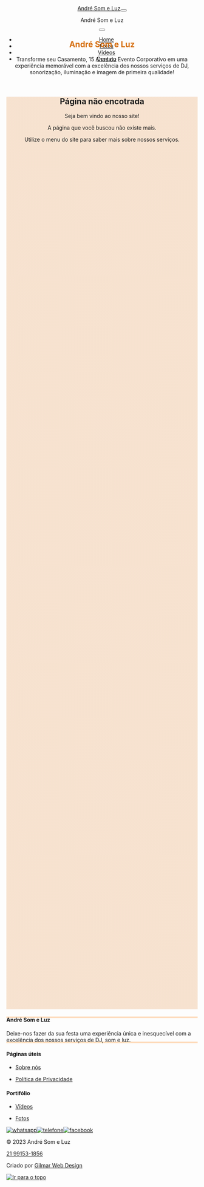<!DOCTYPE html>
<html data-bs-theme="light" lang="pt-br">

<head>
    <meta charset="utf-8">
    <meta name="viewport" content="width=device-width, initial-scale=1.0, shrink-to-fit=no">
    <title>DJ André Som e Luz</title>
    <meta name="theme-color" content="#aa5201">
    <link rel="canonical" href="https://andresomeluz.com.br/404.md">
    <meta property="og:url" content="https://andresomeluz.com.br/404.md">
    <meta name="twitter:image" content="https://andresomeluz.com.br/assets/img/fundos/hero-xxl.webp">
    <meta property="og:title" content="DJ André Som e Luz">
    <meta property="og:description" content="DJ André Som Luz &amp; Imagens. DJ para festas no Rio de Janeiro, casamento, 15 anos e formaturas. Música, iluminação e efeitos especiais.">
    <meta name="twitter:card" content="summary_large_image">
    <meta name="description" content="DJ André Som Luz &amp; Imagens. DJ para festas no Rio de Janeiro, casamento, 15 anos e formaturas. Música, iluminação e efeitos especiais.">
    <meta name="twitter:description" content="DJ André Som Luz &amp; Imagens. DJ para festas no Rio de Janeiro, casamento, 15 anos e formaturas. Música, iluminação e efeitos especiais.">
    <meta name="twitter:title" content="DJ André Som e Luz">
    <meta property="og:type" content="website">
    <meta property="og:image" content="https://andresomeluz.com.br/assets/img/fundos/hero-xxl.webp">
    <link rel="apple-touch-icon" type="image/png" sizes="180x180" href="https://andresomeluz.com.br/assets/img/logo/logo180.png">
    <link rel="icon" type="image/png" sizes="16x16" href="https://andresomeluz.com.br/assets/img/logo/logo16.png">
    <link rel="icon" type="image/png" sizes="16x16" href="https://andresomeluz.com.br/assets/img/logo/logo16.png" media="(prefers-color-scheme: dark)">
    <link rel="icon" type="image/png" sizes="32x32" href="https://andresomeluz.com.br/assets/img/logo/logo32.png">
    <link rel="icon" type="image/png" sizes="32x32" href="https://andresomeluz.com.br/assets/img/logo/logo32.png" media="(prefers-color-scheme: dark)">
    <link rel="icon" type="image/png" sizes="180x180" href="https://andresomeluz.com.br/assets/img/logo/logo180.png">
    <link rel="icon" type="image/png" sizes="192x192" href="https://andresomeluz.com.br/assets/img/logo/logo192.png">
    <link rel="icon" type="image/png" sizes="512x512" href="https://andresomeluz.com.br/assets/img/logo/logo512.png">
    <link rel="stylesheet" href="https://andresomeluz.com.br/assets/bootstrap/css/bootstrap.min.css">
    <link rel="manifest" href="https://andresomeluz.com.br/manifest.json">
    <link rel="stylesheet" href="https://andresomeluz.com.br/assets/css/Poppins.css">
    <link rel="stylesheet" href="https://andresomeluz.com.br/assets/css/bs-theme-overrides.css">
<link rel="stylesheet" href="https://fonts.googleapis.com/css?family=Poppins:400,500,600&amp;display=swap">
    <link rel="stylesheet" href="https://andresomeluz.com.br/assets/bootstrap/css/bootstrap.min.css">
    <link rel="stylesheet" href="https://andresomeluz.com.br/assets/css/Poppins.css">
    <link rel="stylesheet" href="https://andresomeluz.com.br/assets/css/bs-theme-overrides.css">
    <link rel="stylesheet" href="https://andresomeluz.com.br/assets/css/animate.css">
    <link rel="stylesheet" href="https://andresomeluz.com.br/assets/css/styles.css">
</head>

<body>
    <div id="preloader">
        <div id="loader"></div>
    </div>
    <header class="mt-xl-0">
        <nav class="navbar fixed-top" id="navbar" data-bs-theme="light" style="height: 62px;">
            <div class="container"><a class="navbar-brand" id="brand" href="/">André Som e Luz</a><button class="navbar-toggler" data-bs-toggle="offcanvas" type="button" data-bs-target="#offcanvasNavbar" aria-controls="offcanvasNavbar" aria-label="Toggle navigation"><span class="navbar-toggler-icon"></span></button>
                <div class="offcanvas offcanvas-end" tabindex="-1" data-bs-backdrop="false" id="offcanvasNavbar" aria-labelledby="offcanvasNavbarLabel" data-bs-theme="light">
                    <div class="offcanvas-header text-white text-bg-primary" id="offcanvasheader">
                        <p class="offcanvas-title" id="offcanvasNavbarLabel">André Som e Luz</p><button class="btn-close text-primary" type="button" data-bs-dismiss="offcanvas" aria-label="Close"></button>
                    </div>
                    <div class="offcanvas-body">
                        <ul class="navbar-nav flex-grow-1 justify-content-end pe-3">
                            <li class="nav-item"><a class="nav-link" aria-current="page" href="/">Home</a></li>
                            <li class="nav-item"><a class="nav-link" href="fotos.html">Fotos</a></li>
                            <li class="nav-item"><a class="nav-link" href="videos.html">Vídeos</a></li>
                            <li class="nav-item"><a class="nav-link" href="contato.html">Contato</a></li>
                        </ul>
                    </div>
                </div>
            </div>
        </nav>
        <section class="mt-0">
            <div class="pt-0 min-vh-100 div-hero">
                <div class="container d-flex align-items-end h-100 mb-0">
                    <div class="row mt-0 pb-0 mb-0">
                        <div class="col text-center text-md-start d-flex d-sm-flex d-md-flex justify-content-center align-items-center align-self-end align-self-sm-end justify-content-md-start align-items-md-center align-self-md-end justify-content-xl-center mt-0 pt-0 pb-0 ps-2 pe-2 mb-4">
                            <div id="divHero" class="ps-3 pe-3 pt-0 pb-3 mb-5">
                                <h1 class="fw-bold text-primary me-md-0 pt-md-0 mt-md-0 mb-lg-0 pb-lg-0 pb-md-0 mb-md-0 mb-0 pb-0 mt-lg-0 pt-lg-3 pt-2 mt-2" id="hero-h1" style="color: #d67012;">André Som e Luz</h1>
                                <p class="text-md-center text-lg-start mb-md-0 pb-md-0 pt-0 mb-0 pb-0 mt-3 pHero">Transforme seu&nbsp;Casamento, 15 Anos ou Evento Corporativo em uma experiência memorável com a excelência dos nossos serviços de DJ, sonorização, iluminação e imagem de primeira&nbsp;qualidade!</p>
                            </div>
                        </div>
                    </div>
                </div>
            </div>
        </section>
    </header>
    <main class="d-flex justify-content-center align-items-center" style="background: linear-gradient(rgba(214,112,18,0.2), rgba(214,112,18,0.2)), linear-gradient(rgba(255,255,255,0.8), rgba(255,255,255,0.8)), url(&quot;https://andresomeluz.com.br/assets/img/fundos/fundo.webp&quot;) right bottom / cover no-repeat;background-size: auto, auto, cover;min-height: 60vh;">
        <section class="mb-0 pb-5 mt-0 pt-5">
            <div class="container" style="text-align: center;">
                <h2>Página não encotrada</h2>
                <p>Seja bem vindo ao nosso site!</p>
                <p>A página que você buscou não existe mais.</p>
                <p>Utilize o menu do site para saber mais sobre nossos serviços.</p>
            </div>
        </section>
    </main>
    <footer class="text-center pt-3 pb-2">
        <div class="container-fluid text-muted">
            <div class="row">
                <div class="col-md-12 col-lg-12 col-xl-6 align-items-xxl-center footer-empresa" style="box-shadow: inset 0px 4px 0px 0px rgba(255,199,147,0.6), inset 0px -4px rgba(255,199,147,0.6);">
                    <h4 class="mt-4 pt-3 pb-4">André Som e Luz</h4>
                    <p class="text-center text-sm-center text-md-start pb-3">Deixe-nos fazer da sua festa uma experiência única e&nbsp;inesquecível com a excelência dos nossos serviços de DJ, som e luz.</p>
                </div>
                <div class="col-md-6 col-lg-6 col-xl-3">
                    <h4 class="text-start text-xl-center mt-4 pt-3 pb-4">Páginas úteis</h4>
                    <ul class="nav flex-column nav-fill">
                        <li class="nav-item text-start">
                            <p><a href="sobre-nos.html">Sobre nós</a></p>
                        </li>
                        <li class="nav-item text-start">
                            <p><a href="politica-de-privacidade.html">Política de Privacidade</a></p>
                        </li>
                    </ul>
                </div>
                <div class="col-md-6 col-lg-6 col-xl-3">
                    <h4 class="text-start text-xl-center mt-4 pt-3 pb-4">Portifólio</h4>
                    <ul class="nav flex-column nav-fill">
                        <li class="nav-item text-start">
                            <p><a href="videos.html">Vídeos</a></p>
                        </li>
                        <li class="nav-item text-start">
                            <p><a href="fotos.html">Fotos</a></p>
                        </li>
                    </ul>
                </div>
            </div>
            <div class="row g-0 pb-5 pb-md-0">
                <div class="col-12 pt-5 pb-5"><a class="icon-footer" href="https://api.whatsapp.com/send/?phone=5521991531856" target="_blank"><img class="img-fluid footer-buttons" src="https://andresomeluz.com.br/assets/img/icones/bt-icon-whatsapp.webp" loading="lazy" alt="whatsapp"></a><a class="icon-footer" href="tel:21991531856" target="_blank"><img class="img-fluid footer-buttons" src="https://andresomeluz.com.br/assets/img/icones/bt-icon-tel.webp" alt="telefone" loading="lazy"></a><a class="icon-footer" href="https://www.facebook.com/andresomluzeimagens/" target="_blank"><img class="img-fluid footer-buttons" src="https://andresomeluz.com.br/assets/img/icones/bt-icon-face.webp" alt="facebook" loading="lazy"></a></div>
                <div class="col">
                    <div class="row gx-0 d-flex d-sm-flex justify-content-center justify-content-sm-center">
                        <div class="col-auto col-sm-auto order-2 order-sm-1">
                            <p class="text-uppercase text-sm-center text-md-end mb-2">© 2023 André Som e Luz&nbsp;</p>
                        </div>
                        <div class="col-auto col-sm-auto order-1 order-sm-2">
                            <p class="text-uppercase text-sm-center text-md-end mb-2"><a class="creditos" href="tel:21991531856">21 99153-1856</a></p>
                        </div>
                    </div>
                </div>
                <div class="col-md-12">
                    <p>Criado por&nbsp;<a class="creditos" href="https://gilmarwebdesign.com.br" target="_blank" rel="external" aria-label="Gilmar Web Design">Gilmar Web Design</a></p>
                </div>
            </div>
        </div>
    </footer>
    <div id="back-to-top" class="fadeInUp"><a class="d-flex justify-content-center align-items-center" aria-label="Voltar ao topo" href="#"><img class="img-fluid bt-icon" src="https://andresomeluz.com.br/assets/img/icones/bt-top.webp" alt="Ir para o topo"></a></div>
    <script src="https://andresomeluz.com.br/assets/bootstrap/js/bootstrap.min.js"></script>
    <script src="https://andresomeluz.com.br/assets/js/preloader.js"></script>
    <script src="https://andresomeluz.com.br/assets/js/navbar.js"></script>
    <script src="https://andresomeluz.com.br/assets/js/backtotop.js"></script>
</body>

</html>

